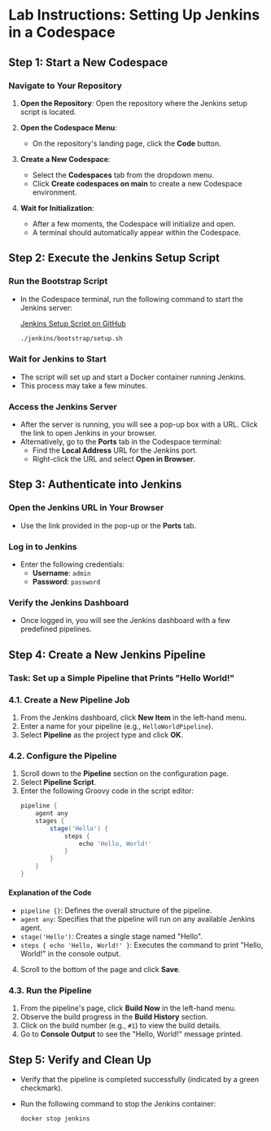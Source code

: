 # Lab Instructions: Setting Up Jenkins in a Codespace

## Step 1: Start a New Codespace

### Navigate to Your Repository

1. **Open the Repository**: Open the repository where the Jenkins setup script is located.

2. **Open the Codespace Menu**:

   - On the repository's landing page, click the **Code** button.

3. **Create a New Codespace**:

   - Select the **Codespaces** tab from the dropdown menu.
   - Click **Create codespaces on main** to create a new Codespace environment.

4. **Wait for Initialization**:

   - After a few moments, the Codespace will initialize and open.
   - A terminal should automatically appear within the Codespace.

## Step 2: Execute the Jenkins Setup Script

### Run the Bootstrap Script

- In the Codespace terminal, run the following command to start the Jenkins server:

  [Jenkins Setup Script on GitHub](https://github.com/actions/importer-labs/blob/main/jenkins/bootstrap/setup.sh)
  ```bash
  ./jenkins/bootstrap/setup.sh
  ```

### Wait for Jenkins to Start

- The script will set up and start a Docker container running Jenkins.
- This process may take a few minutes.

### Access the Jenkins Server

- After the server is running, you will see a pop-up box with a URL. Click the link to open Jenkins in your browser.
- Alternatively, go to the **Ports** tab in the Codespace terminal:
  - Find the **Local Address** URL for the Jenkins port.
  - Right-click the URL and select **Open in Browser**.

## Step 3: Authenticate into Jenkins

### Open the Jenkins URL in Your Browser

- Use the link provided in the pop-up or the **Ports** tab.

### Log in to Jenkins

- Enter the following credentials:
  - **Username**: `admin`
  - **Password**: `password`

### Verify the Jenkins Dashboard

- Once logged in, you will see the Jenkins dashboard with a few predefined pipelines.

## Step 4: Create a New Jenkins Pipeline

### Task: Set up a Simple Pipeline that Prints "Hello World!"

### 4.1. Create a New Pipeline Job

1. From the Jenkins dashboard, click **New Item** in the left-hand menu.
2. Enter a name for your pipeline (e.g., `HelloWorldPipeline`).
3. Select **Pipeline** as the project type and click **OK**.

### 4.2. Configure the Pipeline

1. Scroll down to the **Pipeline** section on the configuration page.
2. Select **Pipeline Script**.
3. Enter the following Groovy code in the script editor:
   ```groovy
   pipeline {
       agent any
       stages {
           stage('Hello') {
               steps {
                   echo 'Hello, World!'
               }
           }
       }
   }
   ```

#### Explanation of the Code

- `pipeline {}`: Defines the overall structure of the pipeline.
- `agent any`: Specifies that the pipeline will run on any available Jenkins agent.
- `stage('Hello')`: Creates a single stage named "Hello".
- `steps { echo 'Hello, World!' }`: Executes the command to print "Hello, World!" in the console output.

4. Scroll to the bottom of the page and click **Save**.

### 4.3. Run the Pipeline

1. From the pipeline's page, click **Build Now** in the left-hand menu.
2. Observe the build progress in the **Build History** section.
3. Click on the build number (e.g., `#1`) to view the build details.
4. Go to **Console Output** to see the "Hello, World!" message printed.

## Step 5: Verify and Clean Up

- Verify that the pipeline is completed successfully (indicated by a green checkmark).

- Run the following command to stop the Jenkins container:

  ```bash
  docker stop jenkins
  ```

